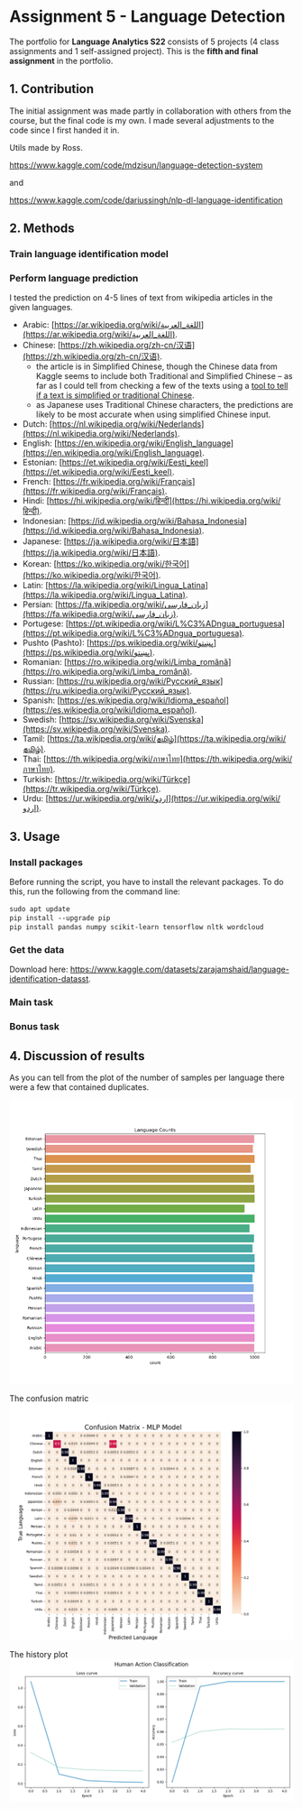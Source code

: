 # Assignment 5 - Language Detection
The portfolio for __Language Analytics S22__ consists of 5 projects (4 class assignments and 1 self-assigned project). This is the __fifth and final assignment__ in the portfolio. 

## 1. Contribution
The initial assignment was made partly in collaboration with others from the course, but the final code is my own. I made several adjustments to the code since I first handed it in.

Utils made by Ross.

https://www.kaggle.com/code/mdzisun/language-detection-system

and

https://www.kaggle.com/code/dariussingh/nlp-dl-language-identification

## 2. Methods
### Train language identification model


### Perform language prediction
I tested the prediction on 4-5 lines of text from wikipedia articles in the given languages. 
- Arabic: [https://ar.wikipedia.org/wiki/اللغة_العربية](https://ar.wikipedia.org/wiki/اللغة_العربية).
- Chinese: [https://zh.wikipedia.org/zh-cn/汉语](https://zh.wikipedia.org/zh-cn/汉语).
    - the article is in Simplified Chinese, though the Chinese data from Kaggle seems to include both Traditional and Simplified Chinese – as far as I could tell from checking a few of the texts using a [tool to tell if a text is simplified or traditional Chinese](https://www.chineseconverter.com/en/convert/find-out-if-simplified-or-traditional-chinese).
    - as Japanese uses Traditional Chinese characters, the predictions are likely to be most accurate when using simplified Chinese input.
- Dutch: [https://nl.wikipedia.org/wiki/Nederlands](https://nl.wikipedia.org/wiki/Nederlands).
- English: [https://en.wikipedia.org/wiki/English_language](https://en.wikipedia.org/wiki/English_language).
- Estonian: [https://et.wikipedia.org/wiki/Eesti_keel](https://et.wikipedia.org/wiki/Eesti_keel).
- French: [https://fr.wikipedia.org/wiki/Français](https://fr.wikipedia.org/wiki/Français).
- Hindi: [https://hi.wikipedia.org/wiki/हिन्दी](https://hi.wikipedia.org/wiki/हिन्दी).
- Indonesian: [https://id.wikipedia.org/wiki/Bahasa_Indonesia](https://id.wikipedia.org/wiki/Bahasa_Indonesia).
- Japanese: [https://ja.wikipedia.org/wiki/日本語](https://ja.wikipedia.org/wiki/日本語).
- Korean: [https://ko.wikipedia.org/wiki/한국어](https://ko.wikipedia.org/wiki/한국어).
- Latin: [https://la.wikipedia.org/wiki/Lingua_Latina](https://la.wikipedia.org/wiki/Lingua_Latina).
- Persian: [https://fa.wikipedia.org/wiki/زبان_فارسی](https://fa.wikipedia.org/wiki/زبان_فارسی).
- Portugese: [https://pt.wikipedia.org/wiki/L%C3%ADngua_portuguesa](https://pt.wikipedia.org/wiki/L%C3%ADngua_portuguesa).
- Pushto (Pashto): [https://ps.wikipedia.org/wiki/پښتو](https://ps.wikipedia.org/wiki/پښتو).
- Romanian: [https://ro.wikipedia.org/wiki/Limba_română](https://ro.wikipedia.org/wiki/Limba_română).
- Russian: [https://ru.wikipedia.org/wiki/Русский_язык](https://ru.wikipedia.org/wiki/Русский_язык).
- Spanish: [https://es.wikipedia.org/wiki/Idioma_español](https://es.wikipedia.org/wiki/Idioma_español).
- Swedish: [https://sv.wikipedia.org/wiki/Svenska](https://sv.wikipedia.org/wiki/Svenska).
- Tamil: [https://ta.wikipedia.org/wiki/தமிழ்](https://ta.wikipedia.org/wiki/தமிழ்).
- Thai: [https://th.wikipedia.org/wiki/ภาษาไทย](https://th.wikipedia.org/wiki/ภาษาไทย).
- Turkish: [https://tr.wikipedia.org/wiki/Türkçe](https://tr.wikipedia.org/wiki/Türkçe).
- Urdu: [https://ur.wikipedia.org/wiki/اردو](https://ur.wikipedia.org/wiki/اردو).




## 3. Usage
### Install packages
Before running the script, you have to install the relevant packages. To do this, run the following from the command line:
```
sudo apt update
pip install --upgrade pip
pip install pandas numpy scikit-learn tensorflow nltk wordcloud
```

### Get the data
Download here: https://www.kaggle.com/datasets/zarajamshaid/language-identification-datasst.
### Main task


### Bonus task


## 4. Discussion of results

As you can tell from the plot of the number of samples per language there were a few that contained duplicates.

![](out/model_evaluations/language_counts.png)




The confusion matric
![](out/model_evaluations/confusion_matrix.png)


The history plot
![](out/model_evaluations/history_plot.png)


